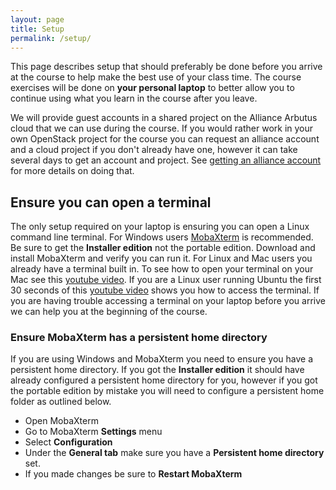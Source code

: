 ```yaml
---
layout: page
title: Setup
permalink: /setup/
---
```


This page describes setup that should preferably be done before you arrive at the course to help make the best use of your class time. The course exercises will be done on **your personal laptop** to better allow you to continue using what you learn in the course after you leave.

We will provide guest accounts in a shared project on the Alliance Arbutus cloud that we can use during the course. If you would rather work in your own OpenStack project for the course you can request an alliance account and a cloud project if you don't already have one, however it can take several days to get an account and project. See [getting an alliance account](../alliance_account) for more details on doing that.

## Ensure you can open a terminal

The only setup required on your laptop is ensuring you can open a Linux command line terminal. For Windows users [MobaXterm](http://mobaxterm.mobatek.net/) is recommended. Be sure to get the **Installer edition** not the portable edition. Download and install MobaXterm and verify you can run it. For Linux and Mac users you already have a terminal built in. To see how to open your terminal on your Mac see this [youtube video](https://www.youtube.com/watch?v=8OFD_F5L_vk). If you are a Linux user running Ubuntu the first 30 seconds of this [youtube video](https://www.youtube.com/watch?v=HbrDRBtf0S4) shows you how to access the terminal. If you are having trouble accessing a terminal on your laptop before you arrive we can help you at the beginning of the course.

### Ensure MobaXterm has a persistent home directory
If you are using Windows and MobaXterm you need to ensure you have a persistent home directory. If you got the **Installer edition** it should have already configured a persistent home directory for you, however if you got the portable edition by mistake you will need to configure a persistent home folder as outlined below.

* Open MobaXterm
* Go to MobaXterm **Settings** menu
* Select **Configuration**
* Under the **General tab** make sure you have a **Persistent home directory** set.
* If you made changes be sure to **Restart MobaXterm**
